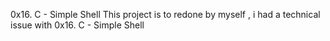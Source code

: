 0x16. C - Simple Shell
This project is to redone by myself , i had a technical issue with 0x16. C - Simple Shell
